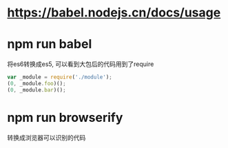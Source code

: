 # https://babel.nodejs.cn/docs/usage

# npm run babel

将es6转换成es5, 可以看到大包后的代码用到了require

```js
var _module = require('./module');
(0, _module.foo)();
(0, _module.bar)();
```

# npm run browserify

转换成浏览器可以识别的代码

